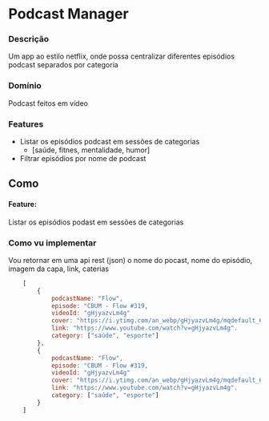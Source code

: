 # Podcast Manager

### Descrição
Um app ao estilo netflix, onde possa centralizar diferentes episódios podcast separados por categoria

### Domínio
Podcast feitos em vídeo

### Features
- Listar os episódios podcast em sessões de categorias
     - [saúde, fitnes, mentalidade, humor]
- Filtrar episódios por nome de podcast


## Como

#### Feature:
Listar os episódios podast em sessões de categorias

### Como vu implementar
Vou retornar em uma api rest (json) o nome do pocast, nome do episódio, imagem da capa, link, caterias

```js
    [
        {
            podcastName: "Flow",
            episode: "CBUM - Flow #319,
            videoId: "gHjyazvLm4g"
            cover: "https://i.ytimg.com/an_webp/gHjyazvLm4g/mqdefault_6s.webp?du=3000&sqp=CMD4mLwG&rs=AOn4CLDFAM1xbX_ieo1qmlWFP7pqgsV50g",
            link: "https://www.youtube.com/watch?v=gHjyazvLm4g".
            category: ["saúde", "esporte"]
        },
        {
            podcastName: "Flow",
            episode: "CBUM - Flow #319,
            videoId: "gHjyazvLm4g"
            cover: "https://i.ytimg.com/an_webp/gHjyazvLm4g/mqdefault_6s.webp?du=3000&sqp=CMD4mLwG&rs=AOn4CLDFAM1xbX_ieo1qmlWFP7pqgsV50g",
            link: "https://www.youtube.com/watch?v=gHjyazvLm4g".
            category: ["saúde", "esporte"]
        }
    ]
```